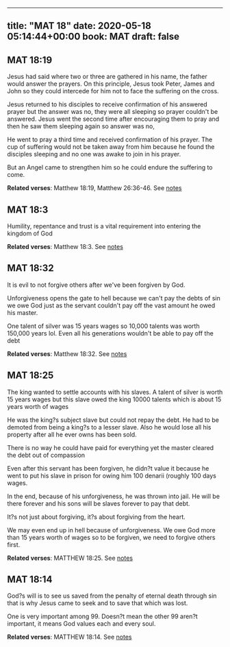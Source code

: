 
---
title: "MAT 18"
date: 2020-05-18 05:14:44+00:00
book: MAT
draft: false
---

## MAT 18:19

Jesus had said where two or three are gathered in his name, the father would answer the prayers. On this principle, Jesus took Peter, James and John so they could intercede for him not to face the suffering on the cross.

Jesus returned to his disciples to receive confirmation of his answered prayer but the answer was no, they were all sleeping so prayer couldn't be answered. Jesus went the second time after encouraging them to pray and then he saw them sleeping again so answer was no,

He went to pray a third time and received confirmation of his prayer. The cup of suffering would not be taken away from him because he found the disciples sleeping and no one was awake to join in his prayer.

But an Angel came to strengthen him so he could endure the suffering to come.

**Related verses**: Matthew 18:19, Matthew 26:36-46. See [notes](https://my.bible.com/notes/3431971502429037462)


## MAT 18:3

Humility, repentance and trust is a vital requirement into entering the kingdom of God

**Related verses**: Matthew 18:3. See [notes](https://my.bible.com/notes/3308320088369390165)


## MAT 18:32

It is evil to not forgive others after we've been forgiven by God. 

Unforgiveness opens the gate to hell because we can't pay the debts of sin we owe God just as the servant couldn't pay off the vast amount he owed his master.

One talent of silver was 15 years wages so 10,000 talents was worth 150,000 years lol. Even all his generations wouldn't be able to pay off the debt

**Related verses**: Matthew 18:32. See [notes](https://my.bible.com/notes/3206720645543748033)


## MAT 18:25

The king wanted to settle accounts with his slaves. A talent of silver is worth 15 years wages but this slave owed the king 10000 talents which is about 15 years worth of wages

He was the king?s subject slave but could not repay the debt. He had to be demoted from being a king?s to a lesser slave. Also he would lose all his property after all he ever owns has been sold.

There is no way he could have paid for everything yet the master cleared the debt out of compassion 

Even after this servant has been forgiven, he didn?t value it because he went to put his slave in prison for owing him 100 denarii (roughly 100 days wages.

In the end, because of his unforgiveness, he was thrown into jail. He will be there forever and his sons will be slaves forever to pay that debt.

It?s not just about forgiving, it?s about forgiving from the heart.

We may even end up in hell because of unforgiveness. We owe God more than 15 years worth of wages so to be forgiven, we need to forgive others first.

**Related verses**: MATTHEW 18:25. See [notes](https://my.bible.com/notes/2846484134321971316)


## MAT 18:14

God?s will is to see us saved from the penalty of eternal death through sin that is why Jesus came to seek and to save that which was lost.

One is very important among 99. Doesn?t mean the other 99 aren?t important, it means God values each and every soul.

**Related verses**: MATTHEW 18:14. See [notes](https://my.bible.com/notes/2846469088640491581)

